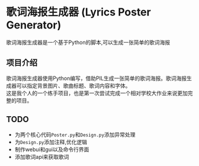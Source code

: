 # 歌词海报生成器 (Lyrics Poster Generator)

歌词海报生成器是一个基于Python的脚本,可以生成一张简单的歌词海报

## 项目介绍

歌词海报生成器使用Python编写，借助PIL生成一张简单的歌词海报。歌词海报生成器可以指定背景图片、歌曲标题、歌词内容和字体。  
这是我个人的一个练手项目，也是第一次尝试完成一个相对学校大作业来说更加完整的项目。

## TODO
- 为两个核心代码`Poster.py`和`Design.py`添加异常处理
- 为`Design.py`添加注释,优化逻辑
- 制作webui和gui以及命令行界面
- 添加歌词api来获取歌词




